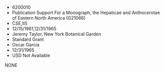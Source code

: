 * 6200010
* Publication Support For a Monograph, the Hepaticae and      Anthocerotae of Eastern North America (G21066)
* CSE,IIS
* 12/15/1961,12/31/1965
* Jeremy Taylor, New York Botanical Garden
* Standard Grant
* Oscar Garcia
* 12/31/1965
* USD Not Available

NONE